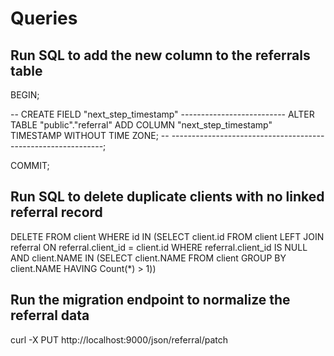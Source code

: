 # Queries

## Run SQL to add the new column to the referrals table

BEGIN;


-- CREATE FIELD "next_step_timestamp" --------------------------
ALTER TABLE "public"."referral" ADD COLUMN "next_step_timestamp" TIMESTAMP WITHOUT TIME ZONE;
-- -------------------------------------------------------------;

COMMIT;

## Run SQL to delete duplicate clients with no linked referral record

DELETE FROM client
WHERE  id IN (SELECT client.id
              FROM   client
                     LEFT JOIN referral
                            ON referral.client_id = client.id
              WHERE  referral.client_id IS NULL
                     AND client.NAME IN (SELECT client.NAME
                                         FROM   client
                                         GROUP  BY client.NAME
                                         HAVING Count(*) > 1)) 

## Run the migration endpoint to normalize the referral data

curl -X PUT http://localhost:9000/json/referral/patch
